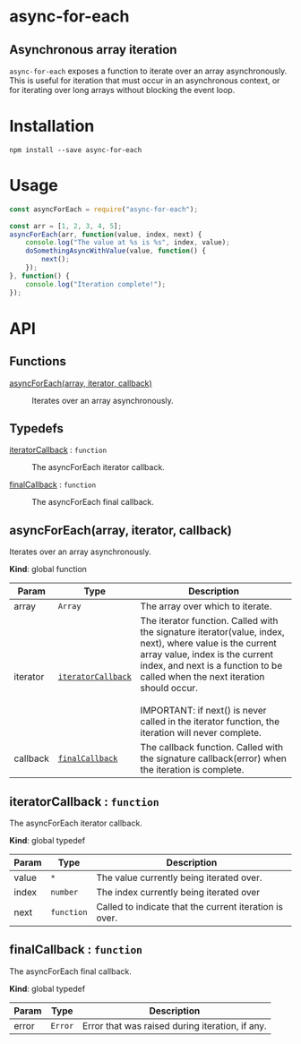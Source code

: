 # async-for-each
## Asynchronous array iteration
`async-for-each` exposes a function to iterate over an array asynchronously. This is useful
for iteration that must occur in an asynchronous context, or for iterating over long arrays
without blocking the event loop.

# Installation

    npm install --save async-for-each

# Usage

```javascript
const asyncForEach = require("async-for-each");
    
const arr = [1, 2, 3, 4, 5];
asyncForEach(arr, function(value, index, next) {
    console.log("The value at %s is %s", index, value);
    doSomethingAsyncWithValue(value, function() {
        next();
    });
}, function() {
    console.log("Iteration complete!");
});
```
# API
## Functions

<dl>
<dt><a href="#asyncForEach">asyncForEach(array, iterator, callback)</a></dt>
<dd><p>Iterates over an array asynchronously.</p>
</dd>
</dl>

## Typedefs

<dl>
<dt><a href="#iteratorCallback">iteratorCallback</a> : <code>function</code></dt>
<dd><p>The asyncForEach iterator callback.</p>
</dd>
<dt><a href="#finalCallback">finalCallback</a> : <code>function</code></dt>
<dd><p>The asyncForEach final callback.</p>
</dd>
</dl>

<a name="asyncForEach"></a>

## asyncForEach(array, iterator, callback)
Iterates over an array asynchronously.

**Kind**: global function  

| Param | Type | Description |
| --- | --- | --- |
| array | <code>Array</code> | The array over which to iterate. |
| iterator | <code>[iteratorCallback](#iteratorCallback)</code> | The iterator function. Called with the signature    iterator(value, index, next), where value is the    current array value, index is the current index,    and next is a function to be called when the next    iteration should occur.    <br><br>    IMPORTANT: if next() is never called in the iterator    function, the iteration will never complete. |
| callback | <code>[finalCallback](#finalCallback)</code> | The callback function. Called with the signature     callback(error) when the iteration is complete. |

<a name="iteratorCallback"></a>

## iteratorCallback : <code>function</code>
The asyncForEach iterator callback.

**Kind**: global typedef  

| Param | Type | Description |
| --- | --- | --- |
| value | <code>\*</code> | The value currently being iterated over. |
| index | <code>number</code> | The index currently being iterated over |
| next | <code>function</code> | Called to indicate that the current iteration is over. |

<a name="finalCallback"></a>

## finalCallback : <code>function</code>
The asyncForEach final callback.

**Kind**: global typedef  

| Param | Type | Description |
| --- | --- | --- |
| error | <code>Error</code> | Error that was raised during iteration, if any. |


